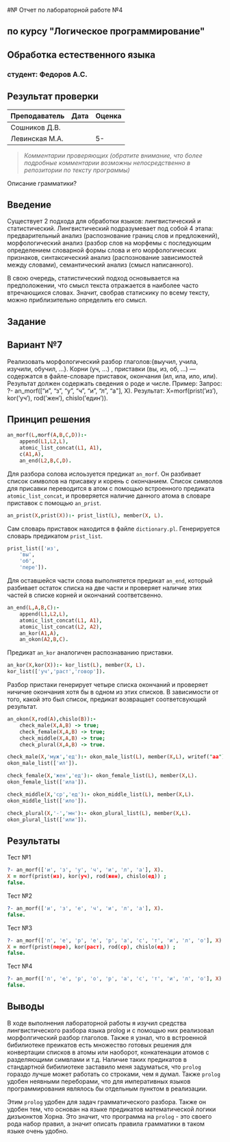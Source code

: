 #№ Отчет по лабораторной работе №4
## по курсу "Логическое программирование"

## Обработка естественного языка

### студент: Федоров А.С.

## Результат проверки

| Преподаватель     | Дата         |  Оценка       |
|-------------------|--------------|---------------|
| Сошников Д.В. |              |               |
| Левинская М.А.|              |      5-       |

> *Комментарии проверяющих (обратите внимание, что более подробные комментарии возможны непосредственно в репозитории по тексту программы)*

Описание грамматики?
## Введение

  Существует 2 подхода для обработки языков: лингвистический и статистический. 
  Лингвистический подразумевает под собой 4 этапа: предварительный анализ (распознование границ слов и предложений), морфологический анализ (разбор слов на морфемы с последующим определением словарной формы слова и его морфологических признаков, синтаксический анализ (распознование зависимостей между словами), семантический анализ (смысл написанного).
  
  В свою очередь, статистический подход основывается на предположении, что смысл текста отражается в наиболее часто втречающихся словах. Значит, свобрав статискику по всему тексту, можно приблизительно определить его смысл.


## Задание

## Вариант №7
Реализовать морфологический разбор глаголов:{выучил, учила, изучили, обучил, ...}. 
Корни (уч, ...) , 
приставки (вы, из, об, ...) — содержатся в файле-словаре приставок, 
окончания (ил, ила, ило, или). 
Результат должен содержать сведения о роде и числе. 
Пример: Запрос: ?- an_morf([“и”, “з”, “у”, “ч”, “и”, “л”, “а"], X). 
Результат: X=morf(prist(’из’), kor(’уч’), rod(’жен’), chislo(’един’)). 

## Принцип решения
  
```prolog
an_morf(L,morf(A,B,C,D)):-
    append(L1,L2,L),
    atomic_list_concat(L1, A1),
    c(A1,A),
    an_end(L2,B,C,D).
```
  Для разбора солова ислоьзуется предикат `an_morf`. Он разбивает список символов на присавку и корень с окончанием. Список символов для присавки переводится в атом с помощью встроенного предиката `atomic_list_concat`, и проверяется наличие данного атома в словаре приставок с помощью `an_prist`. 
```prolog
an_prist(X,prist(X)):- prist_list(L), member(X, L).
```
  Сам словарь приставок находится в файле `dictionary.pl`. Генерируется словарь предикатом `prist_list`.
```prolog
prist_list(['из',
    'вы',
    'об',
    'пере']).
```
  Для оставшейся части слова выполнятется предикат `an_end`, который разбивает остаток списка на две части и проверяет наличие этих частей в списке корней и окончаний соответсвенно.
```prolog
an_end(L,A,B,C):- 
    append(L1,L2,L),
    atomic_list_concat(L1, A1),
    atomic_list_concat(L2, A2),
    an_kor(A1,A),
    an_okon(A2,B,C).
```
  Предикат `an_kor` аналогичен распознаванию приставки.
```prolog
an_kor(X,kor(X)):- kor_list(L), member(X, L).
kor_list(['уч','раст','говор']).
```
  Разбор пристаки генерирует четыре списка окончаний и проверяет ничичие окончания хотя бы в одном из этих списков. В зависимости от того, какой это был список, предикат возвращает соответсвующий результат.
```prolog
an_okon(X,rod(A),chislo(B)):-
    check_male(X,A,B) -> true;
    check_female(X,A,B) -> true;
    check_middle(X,A,B) -> true;
    check_plural(X,A,B) -> true.

check_male(X,'муж','ед'):- okon_male_list(L), member(X,L), writef("aa").
okon_male_list(['ил']).

check_female(X,'жен','ед'):- okon_female_list(L), member(X,L).
okon_female_list(['ила']).

check_middle(X,'ср','ед'):- okon_middle_list(L), member(X,L).
okon_middle_list(['ило']).

check_plural(X,'-','мн'):- okon_plural_list(L), member(X,L).
okon_plural_list(['или']).
```

## Результаты

Тест №1
```prolog
?- an_morf(['и', 'з', 'у', 'ч', 'и', 'л', 'а'], X).
X = morf(prist(из), kor(уч), rod(жен), chislo(ед)) ;
false.
```

Тест №2
```prolog
?- an_morf(['и', 'з', 'е', 'ч', 'и', 'л', 'а'], X).
false.
```

Тест №3
```prolog
?- an_morf(['п', 'е', 'р', 'е', 'р', 'а', 'с', 'т', 'и', 'л', 'о'], X).
X = morf(prist(пере), kor(раст), rod(ср), chislo(ед)) ;
false.
```

Тест №4
```prolog
?- an_morf(['п', 'е', 'р', 'о', 'р', 'а', 'с', 'т', 'и', 'л', 'о'], X).
false.
```

## Выводы

  В ходе выполнения лабораторной работы я изучил средства лингвистического разбора языка prolog и с помощью них реализовал морфолгический разбор глаголов. Также я узнал, что в встроенной бибилиотеке преикатов есть множество готовых решения для конвертации списков в атомы или наоборот, конкатенации атомов с разделяющими симвлами и т.д. Наличие таких предикатов в стандартной бибилиотеке заставило меня задуматься, что `prolog` гораздо лучше может работать со строками, чем я думал. Также `prolog` удобен неявными переборами, что для императивных языков программирования являлось бы отдельным пунктом в реализации. 
  
  Этим `prolog` удобен для задач грамматического разбора. Также он удобен тем, что основан на языке предикатов математической логики дизъюнктов Хорна. Это значит, что программа на `prolog` - это своего рода набор правил, а значит описать правила грамматики в таком языке очень удобно.



